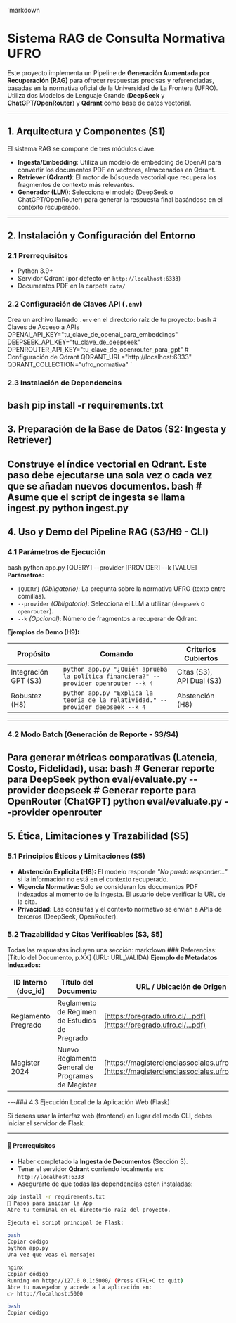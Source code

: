 `markdown
# Sistema RAG de Consulta Normativa UFRO

Este proyecto implementa un Pipeline de **Generación Aumentada por Recuperación (RAG)** para ofrecer respuestas precisas y referenciadas, basadas en la normativa oficial de la Universidad de La Frontera (UFRO).  
Utiliza dos Modelos de Lenguaje Grande (**DeepSeek** y **ChatGPT/OpenRouter**) y **Qdrant** como base de datos vectorial.

---

## 1. Arquitectura y Componentes (S1)

El sistema RAG se compone de tres módulos clave:

- **Ingesta/Embedding**: Utiliza un modelo de embedding de OpenAI para convertir los documentos PDF en vectores, almacenados en Qdrant.  
- **Retriever (Qdrant)**: El motor de búsqueda vectorial que recupera los fragmentos de contexto más relevantes.  
- **Generador (LLM)**: Selecciona el modelo (DeepSeek o ChatGPT/OpenRouter) para generar la respuesta final basándose en el contexto recuperado.  

---

## 2. Instalación y Configuración del Entorno

### 2.1 Prerrequisitos
- Python 3.9+  
- Servidor Qdrant (por defecto en `http://localhost:6333`)  
- Documentos PDF en la carpeta `data/`  

### 2.2 Configuración de Claves API (`.env`)

Crea un archivo llamado `.env` en el directorio raíz de tu proyecto:
bash # Claves de Acceso a APIs OPENAI_API_KEY="tu_clave_de_openai_para_embeddings" DEEPSEEK_API_KEY="tu_clave_de_deepseek" OPENROUTER_API_KEY="tu_clave_de_openrouter_para_gpt" # Configuración de Qdrant QDRANT_URL="http://localhost:6333" QDRANT_COLLECTION="ufro_normativa"
`

### 2.3 Instalación de Dependencias
bash pip install -r requirements.txt
---

## 3. Preparación de la Base de Datos (S2: Ingesta y Retriever)

Construye el índice vectorial en Qdrant. Este paso debe ejecutarse una sola vez o cada vez que se añadan nuevos documentos.
bash # Asume que el script de ingesta se llama ingest.py python ingest.py
---

## 4. Uso y Demo del Pipeline RAG (S3/H9 - CLI)

### 4.1 Parámetros de Ejecución
bash python app.py [QUERY] --provider [PROVIDER] --k [VALUE]
**Parámetros:**

* `[QUERY]` *(Obligatorio)*: La pregunta sobre la normativa UFRO (texto entre comillas).
* `--provider` *(Obligatorio)*: Selecciona el LLM a utilizar (`deepseek` o `openrouter`).
* `--k` *(Opcional)*: Número de fragmentos a recuperar de Qdrant.

**Ejemplos de Demo (H9):**

| Propósito            | Comando                                                                              | Criterios Cubiertos       |
| -------------------- | ------------------------------------------------------------------------------------ | ------------------------- |
| Integración GPT (S3) | `python app.py "¿Quién aprueba la política financiera?" --provider openrouter --k 4` | Citas (S3), API Dual (S3) |
| Robustez (H8)        | `python app.py "Explica la teoría de la relatividad." --provider deepseek --k 4`     | Abstención (H8)           |

---

### 4.2 Modo Batch (Generación de Reporte - S3/S4)

Para generar métricas comparativas (Latencia, Costo, Fidelidad), usa:
bash # Generar reporte para DeepSeek python eval/evaluate.py --provider deepseek # Generar reporte para OpenRouter (ChatGPT) python eval/evaluate.py --provider openrouter
---

## 5. Ética, Limitaciones y Trazabilidad (S5)

### 5.1 Principios Éticos y Limitaciones (S5)

* **Abstención Explícita (H8):** El modelo responde *"No puedo responder..."* si la información no está en el contexto recuperado.
* **Vigencia Normativa:** Solo se consideran los documentos PDF indexados al momento de la ingesta. El usuario debe verificar la URL de la cita.
* **Privacidad:** Las consultas y el contexto normativo se envían a APIs de terceros (DeepSeek, OpenRouter).

### 5.2 Trazabilidad y Citas Verificables (S3, S5)

Todas las respuestas incluyen una sección:
markdown ### Referencias: [Título del Documento, p.XX] (URL: URL_VÁLIDA)
**Ejemplo de Metadatos Indexados:**

| ID Interno (doc_id) | Título del Documento                              | URL / Ubicación de Origen                                                                          | Vigencia     |
| ------------------- | ------------------------------------------------- | -------------------------------------------------------------------------------------------------- | ------------ |
| Reglamento Pregrado | Reglamento de Régimen de Estudios de Pregrado     | [https://pregrado.ufro.cl/...pdf](https://pregrado.ufro.cl/...pdf)                                 | Versión 2023 |
| Magíster 2024       | Nuevo Reglamento General de Programas de Magíster | [https://magistercienciassociales.ufro.cl/...pdf](https://magistercienciassociales.ufro.cl/...pdf) | Versión 2024 |

---### 4.3 Ejecución Local de la Aplicación Web (Flask)

Si deseas usar la interfaz web (frontend) en lugar del modo CLI, debes iniciar el servidor de Flask.

---

#### 📌 Prerrequisitos

- Haber completado la **Ingesta de Documentos** (Sección 3).  
- Tener el servidor **Qdrant** corriendo localmente en:  
  `http://localhost:6333`  
- Asegurarte de que todas las dependencias estén instaladas:  

```bash
pip install -r requirements.txt
🚀 Pasos para iniciar la App
Abre tu terminal en el directorio raíz del proyecto.

Ejecuta el script principal de Flask:

bash
Copiar código
python app.py
Una vez que veas el mensaje:

nginx
Copiar código
Running on http://127.0.0.1:5000/ (Press CTRL+C to quit)
Abre tu navegador y accede a la aplicación en:
👉 http://localhost:5000

bash
Copiar código

